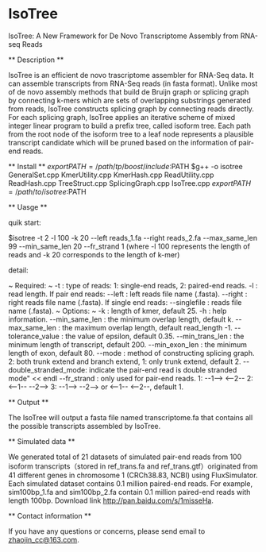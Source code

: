 # IsoTree
IsoTree: A New Framework for De Novo Transcriptome Assembly from RNA-seq Reads

** Description **

IsoTree is an efficient de novo trascriptome assembler for RNA-Seq data. It can assemble transcripts from RNA-Seq reads (in fasta format). Unlike most of de novo assembly methods that build de Bruijn graph or splicing graph by connecting k-mers which are sets of overlapping substrings generated from reads, IsoTree constructs splicing graph by connecting reads directly. For each splicing graph, IsoTree applies an iterative scheme of mixed integer linear program to build a prefix tree, called isoform tree. Each path from the root node of the isoform tree to a leaf node represents a plausible transcript candidate which will be pruned based on the information of pair-end reads. 

** Install ** 
$export PATH=/path/tp/boost/include:$PATH
$g++ -o isotree GeneralSet.cpp KmerUtility.cpp KmerHash.cpp ReadUtility.cpp ReadHash.cpp TreeStruct.cpp SplicingGraph.cpp IsoTree.cpp
$export PATH=/path/to/isotree:$PATH

** Uasge **

quik start:

$isotree -t 2 -l 100 -k 20 --left reads_1.fa --right reads_2.fa --max_same_len 99 --min_same_len 20 --fr_strand 1
(where -l 100 represents the length of reads and -k 20 corresponds to the length of k-mer)

detail:

~ Required: ~ 
	 -t <int>: type of reads: 1: single-end reads,  2: paired-end reads.
	 -l <int>: read length. 
If pair end reads: 
	 --left <string>: left reads file name (.fasta). 
	 --right <string>: right reads file name (.fasta). 
If single end reads: 
	 --singlefile <string>: reads file name (.fasta).
 ~ Options: ~
	-k <int>: length of kmer, default 25. 
	-h : help information. 
	--min_same_len <int>: the minimum overlap length, default k. 
	--max_same_len <int>: the maximum overlap length, default read_length -1.
	--tolerance_value <float>: the value of epsilon, default 0.35. 
	--min_trans_len <int>: the minimum length of transcript, default 200.
	--min_exon_len <int>: the minimum length of exon, default 80.
  --mode <int>: method of constructing splicing graph. 2: both trunk extend and branch extend, 1: only trunk extend, default 2. 
  --double_stranded_mode: indicate the pair-end read is double stranded mode" << endl
	--fr_strand <int>: only used for pair-end reads. 1: --1--> <--2--  2: <--1-- --2-->  3: --1--> --2--> or <--1-- <--2--, default 1.


** Output **

The IsoTree will output a fasta file named transcriptome.fa that contains all the possible transcripts assembled by IsoTree.


** Simulated data **

We generated total of 21 datasets of simulated pair-end reads from 100 isoform transcripts（stored in ref_trans.fa and ref_trans.gtf）originated from 41 different genes in chromosome 1 (CRCh38.83, NCBI) using FluxSimulator. Each simulated dataset contains 0.1 million paired-end reads. For example, sim100bp_1.fa and sim100bp_2.fa contain 0.1 million paired-end reads with length 100bp. 
Download link http://pan.baidu.com/s/1misseHa.




** Contact information **

If you have any questions or concerns, please send email to zhaojin_cc@163.com.
	

